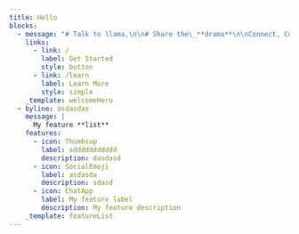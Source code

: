 ```yaml
---
title: Hello
blocks:
  - message: "# Talk to llama,\n\n# Share the\_**drama**\n\nConnect, Communicate, and Create Memorable Moments with Llama Video Calls\n"
    links:
      - link: /
        label: Get Started
        style: button
      - link: /learn
        label: Learn More
        style: simple
    _template: welcomeHero
  - byline: asdasdas
    message: |
      My feature **list**
    features:
      - icon: Thumbsup
        label: sddddddddddd
        description: dasdasd
      - icon: SocialEmoji
        label: asdasda
        description: sdasd
      - icon: ChatApp
        label: My feature label
        description: My feature description
    _template: featureList
---
```


